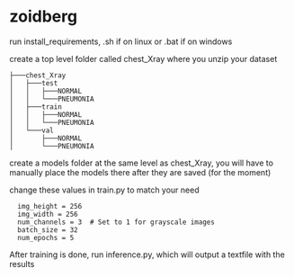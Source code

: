 # zoidberg

run install_requirements, .sh if on linux or .bat if on windows

create a top level folder called chest_Xray where you unzip your dataset
```
├───chest_Xray
│   ├───test
│   │   ├───NORMAL
│   │   └───PNEUMONIA
│   ├───train
│   │   ├───NORMAL
│   │   └───PNEUMONIA
│   └───val
│       ├───NORMAL
│       └───PNEUMONIA
```


create a models folder at the same level as chest_Xray, 
you will have to manually place the models there after they are saved (for the moment)

change these values in train.py to match your need
```
  img_height = 256
  img_width = 256
  num_channels = 3  # Set to 1 for grayscale images
  batch_size = 32
  num_epochs = 5
``` 
After training is done, run inference.py, which will output a textfile with the results
